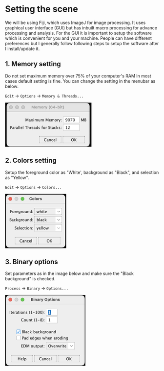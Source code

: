 # Setting the scene
We will be using Fiji, which uses ImageJ for image processing. It uses graphical user interface (GUI) but has inbuilt macro processing for advance processing and analysis.
For the GUI it is important to setup the software which is convenient for you and your machine. People can have different preferences but I generally follow following steps to setup the software after I install/update it.

## 1. Memory setting
Do not set maximum memory over 75% of your computer's RAM
In most cases default setting is fine.
You can change the setting in the menubar as below:

`Edit` -> `Options` -> `Memory & Threads...`

![Files/memory_settings.png](Files/1-2/memory_settings.png)

## 2. Colors setting
Setup the foreground color as "White', background as "Black", and selection as "Yellow".

`Edit` -> `Options` -> `Colors...`

![memory_settings](Files/1-2/colors.png)

## 3. Binary options
Set parameters as in the image below and make sure the "Black background" is checked.

`Process` -> `Binary` -> `Options...`

![Binary_options](Files/1-2/Binary.png)

